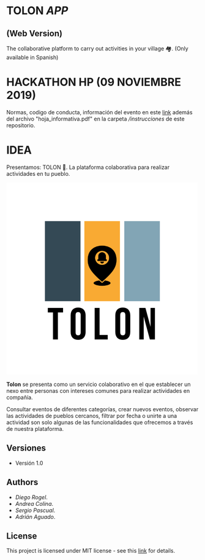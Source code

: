 # TOLON _APP_ 
## (Web Version)

The collaborative platform to carry out activities in your village 🏘.
(Only available in Spanish)

# HACKATHON HP (09 NOVIEMBRE 2019)
  Normas, codigo de conducta, información del evento en este [link](https://hpscds.com/eventos/hackathon/) además del archivo "hoja_informativa.pdf" en la carpeta _/instrucciones_ de este repositorio.

# IDEA 
Presentamos: TOLON 🔔. La plataforma colaborativa para realizar actividades en tu pueblo.

![Logo](/img_README/tolon.png)

**Tolon** se presenta como un servicio colaborativo en el que establecer un nexo entre personas con intereses comunes para realizar actividades en compañía. 

Consultar eventos de diferentes categorías, crear nuevos eventos, observar las actividades de pueblos cercanos, filtrar por fecha o unirte a una actividad son solo algunas de las funcionalidades que ofrecemos a través de nuestra plataforma. 

## Versiones

* Versión 1.0

## Authors

* _Diego Rogel_.
* _Andrea Colina_.
* _Sergio Pascual_.
* _Adrián Aguado_.

## License
This project is licensed under MIT license - see this [link](https://opensource.org/licenses/MIT) for details.









